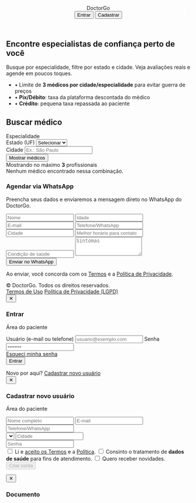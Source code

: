 <!DOCTYPE html>
<html lang="pt-BR">
<head>
  <meta charset="utf-8" />
  <meta name="viewport" content="width=device-width, initial-scale=1" />
  <title>DoctorGo — Encontre seu médico</title>
  <!-- Tailwind CDN -->
  <script src="https://cdn.tailwindcss.com"></script>
  <meta name="description" content="DoctorGo — plataforma para encontrar médicos por especialidade e cidade, com avaliações e agendamento." />
  <style>
    /* fallback mínimo caso o Tailwind não carregue */
    .chip{display:inline-block;margin:4px 6px;padding:8px 14px;border-radius:999px;border:1px solid #e5e7eb;cursor:pointer}
    .chip.active{background:#111827;color:#fff;border-color:#111827}
    .scroll-x{overflow:auto;-webkit-overflow-scrolling:touch}
    .glass{backdrop-filter: blur(10px)}
  </style>
</head>
<body class="bg-gray-50 text-gray-800">

  <!-- Header -->
  <header class="bg-white/80 glass border-b sticky top-0 z-50">
    <div class="max-w-6xl mx-auto px-4 py-3 flex items-center justify-between">
      <div class="flex items-center gap-3">
        <div class="w-9 h-9 rounded-2xl bg-indigo-600"></div>
        <span class="font-semibold text-lg">DoctorGo</span>
      </div>
      <nav class="flex items-center gap-3">
        <button id="btnLogin" class="px-4 py-2 rounded-xl border hover:bg-gray-100">Entrar</button>
        <button id="btnCad" class="px-4 py-2 rounded-xl bg-indigo-600 text-white hover:bg-indigo-700">Cadastrar</button>
      </nav>
    </div>
  </header>

  <!-- Hero -->
  <section class="bg-gradient-to-b from-indigo-50 to-transparent">
    <div class="max-w-6xl mx-auto px-4 py-10 md:py-16 grid md:grid-cols-2 gap-8 items-center">
      <div>
        <h1 class="text-3xl md:text-5xl font-bold leading-tight">Encontre especialistas de confiança perto de você</h1>
        <p class="mt-3 text-gray-600">Busque por especialidade, filtre por estado e cidade. Veja avaliações reais e agende em poucos toques.</p>
        <ul class="mt-4 space-y-2 text-sm text-gray-700">
          <li>• Limite de <strong>3 médicos por cidade/especialidade</strong> para evitar guerra de preços</li>
          <li>• <strong>Pix/Débito</strong>: taxa da plataforma descontada do médico</li>
          <li>• <strong>Crédito</strong>: pequena taxa repassada ao paciente</li>
        </ul>
      </div>
      <div class="bg-white border rounded-2xl p-4 md:p-5 shadow-sm">
        <h2 class="font-semibold text-lg mb-3">Buscar médico</h2>
        <div class="mb-3">
          <label class="block text-sm mb-1">Especialidade</label>
          <div id="chips" class="scroll-x whitespace-nowrap"></div>
        </div>
        <div class="grid grid-cols-1 md:grid-cols-2 gap-3">
          <div>
            <label class="block text-sm mb-1">Estado (UF)</label>
            <select id="uf" class="w-full border rounded-xl px-3 py-2">
              <option value="">Selecionar</option>
            </select>
          </div>
          <div>
            <label class="block text-sm mb-1">Cidade</label>
            <input id="city" class="w-full border rounded-xl px-3 py-2" placeholder="Ex.: São Paulo" />
          </div>
        </div>
        <button id="btnBuscar" class="mt-4 w-full rounded-xl bg-indigo-600 text-white py-2.5 hover:bg-indigo-700">Mostrar médicos</button>
      </div>
    </div>
  </section>

  <!-- Lista de médicos -->
  <section class="max-w-6xl mx-auto px-4 pb-16">
    <div id="resultsHeader" class="hidden mb-3 text-sm text-gray-600">Mostrando no máximo <strong>3</strong> profissionais</div>
    <div id="cards" class="grid sm:grid-cols-2 lg:grid-cols-3 gap-4"></div>
    <div id="noResults" class="hidden text-gray-500 mt-6">Nenhum médico encontrado nessa combinação.</div>
  </section>

  <!-- Agendar via WhatsApp (form paciente) -->
  <section class="bg-white border-t">
    <div class="max-w-6xl mx-auto px-4 py-10">
      <h3 class="text-xl font-semibold">Agendar via WhatsApp</h3>
      <p class="text-gray-600 text-sm mb-4">Preencha seus dados e enviaremos a mensagem direto no WhatsApp do DoctorGo.</p>
      <form id="waForm" class="grid md:grid-cols-3 gap-4">
        <input class="border rounded-xl px-3 py-2" id="f_nome" placeholder="Nome" required />
        <input class="border rounded-xl px-3 py-2" id="f_idade" placeholder="Idade" />
        <input class="border rounded-xl px-3 py-2" id="f_email" placeholder="E-mail" type="email" />
        <input class="border rounded-xl px-3 py-2" id="f_tel" placeholder="Telefone/WhatsApp" />
        <input class="border rounded-xl px-3 py-2" id="f_cidade" placeholder="Cidade" />
        <input class="border rounded-xl px-3 py-2" id="f_horario" placeholder="Melhor horário para contato" />
        <input class="border rounded-xl px-3 py-2 md:col-span-3" id="f_condicao" placeholder="Condição de saúde" />
        <textarea class="border rounded-xl px-3 py-2 md:col-span-3" id="f_sintomas" placeholder="Sintomas" rows="3"></textarea>
        <button class="rounded-xl bg-emerald-600 hover:bg-emerald-700 text-white px-4 py-3 md:col-span-3" type="submit">Enviar no WhatsApp</button>
      </form>
      <p class="text-xs text-gray-500 mt-3">Ao enviar, você concorda com os <a href="#" id="lnkTermos1" class="underline">Termos</a> e a <a href="#" id="lnkPriv1" class="underline">Política de Privacidade</a>.</p>
    </div>
  </section>

  <!-- Footer -->
  <footer class="bg-gray-900 text-gray-300">
    <div class="max-w-6xl mx-auto px-4 py-8 flex flex-col md:flex-row items-start md:items-center justify-between gap-4">
      <div class="text-sm">© <span id="year"></span> DoctorGo. Todos os direitos reservados.</div>
      <div class="text-sm space-x-4">
        <a href="#" id="lnkTermos2" class="hover:underline">Termos de Uso</a>
        <a href="#" id="lnkPriv2" class="hover:underline">Política de Privacidade (LGPD)</a>
      </div>
    </div>
  </footer>

  <!-- Modal Login (Paciente) -->
  <div id="modalLogin" class="hidden fixed inset-0 bg-black/40 z-[60] flex items-center justify-center p-4">
    <div class="bg-white rounded-2xl w-full max-w-md p-6 relative">
      <button class="absolute right-3 top-3 text-gray-500" onclick="toggle('modalLogin', false)">✕</button>
      <h3 class="text-xl font-semibold mb-1">Entrar</h3>
      <p class="text-sm text-gray-500 mb-4">Área do paciente</p>
      <form onsubmit="event.preventDefault(); alert('Login de exemplo. Integre ao Firebase Auth.');">
        <label class="block text-sm mb-1">Usuário (e-mail ou telefone)</label>
        <input class="w-full border rounded-xl px-3 py-2 mb-3" placeholder="usuario@exemplo.com" required />
        <label class="block text-sm mb-1">Senha</label>
        <input type="password" class="w-full border rounded-xl px-3 py-2 mb-3" placeholder="••••••••" required />
        <div class="flex items-center justify-between mb-4">
          <a href="#" class="text-sm text-indigo-700 hover:underline" onclick="alert('Recuperação de senha — integrar Firebase Auth.');">Esqueci minha senha</a>
        </div>
        <button class="w-full rounded-xl bg-indigo-600 hover:bg-indigo-700 text-white py-2.5">Entrar</button>
      </form>
      <div class="text-sm text-gray-600 mt-4">
        Novo por aqui? <a href="#" class="text-indigo-700 hover:underline" onclick="toggle('modalLogin', false); toggle('modalCadastro', true);">Cadastrar novo usuário</a>
      </div>
    </div>
  </div>

  <!-- Modal Cadastro (com LGPD) -->
  <div id="modalCadastro" class="hidden fixed inset-0 bg-black/40 z-[60] flex items-center justify-center p-4">
    <div class="bg-white rounded-2xl w-full max-w-md p-6 relative">
      <button class="absolute right-3 top-3 text-gray-500" onclick="toggle('modalCadastro', false)">✕</button>
      <h3 class="text-xl font-semibold mb-1">Cadastrar novo usuário</h3>
      <p class="text-sm text-gray-500 mb-4">Área do paciente</p>
      <form id="formCad" onsubmit="event.preventDefault(); alert('Cadastro de exemplo. Integre ao Firebase Auth/Firestore.');">
        <input class="w-full border rounded-xl px-3 py-2 mb-3" placeholder="Nome completo" required />
        <input type="email" class="w-full border rounded-xl px-3 py-2 mb-3" placeholder="E-mail" required />
        <input class="w-full border rounded-xl px-3 py-2 mb-3" placeholder="Telefone/WhatsApp" />
        <div class="grid grid-cols-2 gap-3 mb-3">
          <select id="ufCad" class="border rounded-xl px-3 py-2" required></select>
          <input class="border rounded-xl px-3 py-2" placeholder="Cidade" required />
        </div>
        <input type="password" class="w-full border rounded-xl px-3 py-2 mb-3" placeholder="Senha" required />
        <div class="space-y-2 text-sm">
          <label class="flex gap-2"><input id="chkTermos" type="checkbox" required /> Li e <a href="#" id="lnkTermos3" class="underline">aceito os Termos</a> e a <a href="#" id="lnkPriv3" class="underline">Política</a>.</label>
          <label class="flex gap-2"><input id="chkSaude" type="checkbox" required /> Consinto o tratamento de <strong>dados de saúde</strong> para fins de atendimento.</label>
          <label class="flex gap-2"><input id="chkMkt" type="checkbox" /> Quero receber novidades.</label>
        </div>
        <button id="btnCriar" class="mt-4 w-full rounded-xl bg-indigo-600 hover:bg-indigo-700 text-white py-2.5 disabled:opacity-50" disabled>Criar conta</button>
      </form>
    </div>
  </div>

  <!-- Modal Termos / Privacidade -->
  <div id="modalDocs" class="hidden fixed inset-0 bg-black/40 z-[70] p-4 overflow-y-auto">
    <div class="bg-white rounded-2xl max-w-3xl mx-auto p-6 relative">
      <button class="absolute right-3 top-3 text-gray-500" onclick="toggle('modalDocs', false)">✕</button>
      <h3 id="docTitle" class="text-xl font-semibold mb-2">Documento</h3>
      <article id="docBody" class="prose max-w-none">
        <!-- Conteúdo é injetado via JS (placeholders resumidos) -->
      </article>
    </div>
  </div>

  <script>
    // ========= Config =========
    const SPECIALTIES = ['Laser', 'Ginecologia', 'Odontologia', 'Fisioterapia', 'Dermatologia', 'Cardiologia'];
    const UFS = ["AC","AL","AP","AM","BA","CE","DF","ES","GO","MA","MT","MS","MG","PA","PB","PR","PE","PI","RJ","RN","RS","RO","RR","SC","SP","SE","TO"];

    // Médicos (adicione/edite os phones com números reais)
    const DOCTORS = [
      { uid:'d1', name:'Dra. Ana Laser',    specialty:'Laser',        city:'São Paulo',            uf:'SP', phone:'5511900000001', ratingAvg:4.9, ratingCount:42, premium:true,  priceHint:'A partir de R$ 220' },
      { uid:'d2', name:'Dr. João Laser',    specialty:'Laser',        city:'São Paulo',            uf:'SP', phone:'5511900000002', ratingAvg:4.7, ratingCount:28, premium:false, priceHint:'A partir de R$ 200' },
      { uid:'d3', name:'Dra. Bia Laser',    specialty:'Laser',        city:'São Paulo',            uf:'SP', phone:'5511900000003', ratingAvg:4.8, ratingCount:33, premium:false, priceHint:'A partir de R$ 210' },
      { uid:'d4', name:'Dra. Carla Gineco', specialty:'Ginecologia',  city:'Rio de Janeiro',       uf:'RJ', phone:'5521900000004', ratingAvg:4.6, ratingCount:19, premium:true,  priceHint:'A partir de R$ 250' },
      { uid:'d5', name:'Dr. Lucas Odonto',  specialty:'Odontologia',  city:'Curitiba',             uf:'PR', phone:'5541900000005', ratingAvg:4.5, ratingCount:12, premium:false, priceHint:'A partir de R$ 180' },
      { uid:'d6', name:'Dra. Mari Derma',   specialty:'Dermatologia', city:'Belo Horizonte',       uf:'MG', phone:'5531900000006', ratingAvg:4.8, ratingCount:51, premium:true,  priceHint:'A partir de R$ 230' },
      { uid:'d7', name:'Dr. Paulo Físio',   specialty:'Fisioterapia', city:'Salvador',             uf:'BA', phone:'5571900000007', ratingAvg:4.4, ratingCount:22, premium:false, priceHint:'A partir de R$ 150' },
     { uid:'d8',
  name:'Dra. Bruna Nascimento',
  specialty:'Laser',
  city:'São José dos Campos',
  uf:'SP',
  phone:'5512997968579',
  ratingAvg:5.0,
  ratingCount:27,
  premium:true,
  priceHint:'Laserterapia • Tratamento de feridas, ILIB e terapias adjuvantes'
},

    ];

    // ========= Helpers =========
    const $ = (s)=>document.querySelector(s);
    const el = (tag, cls)=>{ const e=document.createElement(tag); if(cls) e.className=cls; return e; }
    const toggle = (id, show)=>{ const m = document.getElementById(id); m.classList[show?'remove':'add']('hidden'); }

    function fillUF(selectId){
      const sel = document.getElementById(selectId);
      sel.innerHTML = '<option value="">Selecionar</option>';
      UFS.forEach(u=> {
        const o = document.createElement('option');
        o.value = u; o.textContent = u;
        sel.appendChild(o);
      });
    }

    function renderChips(){
      const c = document.getElementById('chips');
      c.innerHTML = '';
      SPECIALTIES.forEach((s,i)=>{
        const b = el('button','chip px-4 py-2 rounded-full border text-sm hover:bg-gray-100');
        b.textContent = s;
        b.dataset.value = s;
        b.onclick = ()=>{
          document.querySelectorAll('#chips .chip').forEach(x=>x.classList.remove('active'));
          b.classList.add('active');
        };
        c.appendChild(b);
      });
    }

    function filterDoctors(){
      const active = document.querySelector('#chips .active');
      const specialty = active ? active.dataset.value : '';
      const uf = $('#uf').value.trim();
      const city = $('#city').value.trim().toLowerCase();

      let arr = DOCTORS.filter(d => {
        const okSpec = specialty ? d.specialty === specialty : true;
        const okUF = uf ? d.uf === uf : true;
        const okCity = city ? d.city.toLowerCase().includes(city) : true;
        return okSpec && okUF && okCity;
      });

      // Ordena: Premium primeiro, depois ratingAvg desc
      arr.sort((a,b)=>{
        if(a.premium !== b.premium) return a.premium ? -1 : 1;
        return (b.ratingAvg||0) - (a.ratingAvg||0);
      });

      // Limita a 3
      arr = arr.slice(0,3);
      renderCards(arr);
      document.getElementById('resultsHeader').classList.toggle('hidden', arr.length===0);
      document.getElementById('noResults').classList.toggle('hidden', arr.length!==0);
    }

    function renderCards(list){
      const wrap = document.getElementById('cards');
      wrap.innerHTML = '';
      list.forEach(d=>{
        const card = el('div','bg-white border rounded-2xl p-4 shadow-sm flex flex-col');
        const top = el('div','flex items-start justify-between gap-2');
        const left = el('div','');
        left.innerHTML = `<div class="font-semibold">${d.name}</div>
          <div class="text-sm text-gray-600">${d.specialty} • ${d.city}/${d.uf}</div>`;
        const badge = d.premium ? '<span class="text-xs px-2 py-1 bg-amber-100 text-amber-800 rounded-full">Premium</span>' : '';
        top.appendChild(left);
        const right = el('div','flex items-center gap-2');
        right.innerHTML = badge;
        top.appendChild(right);

        const rating = el('div','mt-2 text-sm text-gray-700');
        rating.innerHTML = `⭐ ${d.ratingAvg?.toFixed(1) || '—'} <span class="text-gray-500">(${d.ratingCount||0})</span>`;
        const price = el('div','mt-1 text-sm text-gray-600');
        price.textContent = d.priceHint || '';

        const btns = el('div','mt-4 flex gap-2');
        const b1 = el('button','flex-1 rounded-xl border px-3 py-2 hover:bg-gray-50');
        b1.textContent = 'Ver detalhes';
        b1.onclick = ()=>alert('Exemplo — aqui pode abrir perfil do médico.');
        const b2 = el('button','flex-1 rounded-xl bg-emerald-600 text-white px-3 py-2 hover:bg-emerald-700');
        b2.textContent = 'Agendar';
        b2.onclick = ()=>preencherWhatsApp(d);
        btns.appendChild(b1); btns.appendChild(b2);

        card.appendChild(top);
        card.appendChild(rating);
        card.appendChild(price);
        card.appendChild(btns);
        wrap.appendChild(card);
      });
    }

    function preencherWhatsApp(doc){
      // Salva o WhatsApp do médico escolhido
      window.__selectedDocPhone = doc.phone || '';

      // Preenche automaticamente cidade/especialidade no form de WhatsApp
      $('#f_cidade').value = doc.city;
      const msg = `Olá, quero agendar consulta com ${doc.name} (${doc.specialty}) em ${doc.city}/${doc.uf}.`;
      $('#f_sintomas').value = msg;
      window.scrollTo({top: document.getElementById('waForm').offsetTop - 80, behavior:'smooth'});
    }

    function sendWhatsApp(data){
      // Usa o número do médico escolhido (salvo ao clicar em "Agendar")
      const sel = (window.__selectedDocPhone && /^\d{11,13}$/.test(window.__selectedDocPhone))
        ? window.__selectedDocPhone
        : '';

      if(!sel){
        alert('Escolha um médico clicando no botão "Agendar" para enviar direto para ele.');
        return;
      }

      const texto = `*DoctorGo – Nova solicitação*\n` +
        `Nome: ${data.nome}\nIdade: ${data.idade}\nCidade: ${data.cidade}\n` +
        `Condição: ${data.condicao}\nSintomas: ${data.sintomas}\n` +
        `Melhor horário: ${data.horario}\n` +
        `Contato: ${data.email} | ${data.tel}`;

      const url = `https://wa.me/${sel}?text=${encodeURIComponent(texto)}`;
      window.open(url, '_blank');
    }

    // Termos/Política (placeholders curtos)
    const DOCS = {
      termos: {
        title: 'Termos de Uso — DoctorGo',
        body: `
          <p>DoctorGo intermedia agendamentos e pagamentos entre pacientes e profissionais. Não prestamos serviços médicos.</p>
          <ul>
            <li>Pagamentos: Pix/Débito (taxa do médico) • Cartão (taxa repassada ao paciente).</li>
            <li>Avaliações visíveis após consultas concluídas.</li>
            <li>Respeitamos a legislação aplicável e podemos atualizar estes termos.</li>
          </ul>
        `
      },
      priv: {
        title: 'Política de Privacidade — LGPD',
        body: `
          <p>Coletamos dados pessoais para cadastro, agendamento e pagamento. Dados de saúde são sensíveis e tratados com consentimento.</p>
          <ul>
            <li>Bases legais: execução de contrato, consentimento, obrigações legais e legítimo interesse.</li>
            <li>Compartilhamento: profissionais escolhidos, gateways de pagamento e provedores de nuvem.</li>
            <li>Direitos LGPD: acesso, correção, exclusão e portabilidade.</li>
          </ul>
        `
      }
    };

    function openDoc(key){
      const d = DOCS[key];
      if(!d) return;
      document.getElementById('docTitle').textContent = d.title;
      document.getElementById('docBody').innerHTML = d.body;
      toggle('modalDocs', true);
    }

    // ========= Events =========
    document.getElementById('btnBuscar').onclick = filterDoctors;
    document.getElementById('btnLogin').onclick = ()=>toggle('modalLogin', true);
    document.getElementById('btnCad').onclick = ()=>toggle('modalCadastro', true);

    // Termos links
    ['lnkTermos1','lnkTermos2','lnkTermos3'].forEach(id=>{
      const a = document.getElementById(id); if(a) a.onclick = (e)=>{e.preventDefault(); openDoc('termos');};
    });
    ['lnkPriv1','lnkPriv2','lnkPriv3'].forEach(id=>{
      const a = document.getElementById(id); if(a) a.onclick = (e)=>{e.preventDefault(); openDoc('priv');};
    });

    // Cadastro: habilita botão apenas se checkboxes LGPD marcados
    const chkTermos = document.getElementById('chkTermos');
    const chkSaude = document.getElementById('chkSaude');
    const btnCriar = document.getElementById('btnCriar');
    [chkTermos, chkSaude].forEach(c => c && c.addEventListener('change', ()=>{
      btnCriar.disabled = !(chkTermos.checked && chkSaude.checked);
    }));
    document.getElementById('formCad').addEventListener('submit', ()=>{
      alert('Conta criada (exemplo). No app real, use Firebase Auth + Firestore e salve consentVersion/Date.');
      toggle('modalCadastro', false);
      toggle('modalLogin', true);
    });

    // WhatsApp form
    document.getElementById('waForm').addEventListener('submit', (e)=>{
      e.preventDefault();
      const data = {
        nome: $('#f_nome').value.trim(),
        idade: $('#f_idade').value.trim(),
        email: $('#f_email').value.trim(),
        tel: $('#f_tel').value.trim(),
        cidade: $('#f_cidade').value.trim(),
        horario: $('#f_horario').value.trim(),
        condicao: $('#f_condicao').value.trim(),
        sintomas: $('#f_sintomas').value.trim()
      };
      if(!data.nome){ alert('Informe seu nome.'); return; }
      sendWhatsApp(data);
    });

    // Inicialização
    document.getElementById('year').textContent = new Date().getFullYear();
    renderChips();
    fillUF('uf'); fillUF('ufCad');
  </script>
</body>
</html>
